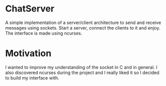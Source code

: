 # ChatServer

A simple implementation of a server/client architecture to send and receive messages using sockets.
Start a server, connect the clients to it and enjoy.  
The interface is made using ncurses.

# Motivation

I wanted to improve my understanding of the socket in C and in general.
I also discovered ncurses during the project and I really liked it so I decided to build my interface with.
